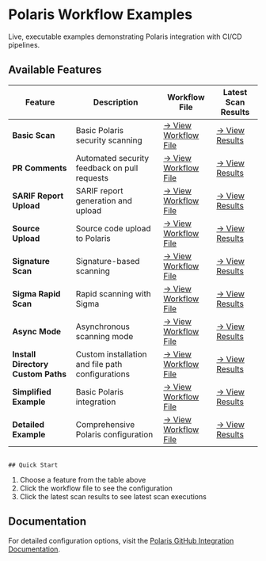 # Polaris Workflow Examples                                                                                                                                                                                                                       
                                                                                                                                                                                                                                         
Live, executable examples demonstrating Polaris integration with CI/CD pipelines.                                                                                                                                                        
                                                                                                                                                                                                                                         
## Available Features                                                                                                                                                                                                                    
                                                                                                                                                                                                                                         
| Feature | Description | Workflow File | Latest Scan Results |                                                                                                                                                                          
|---------|-------------|---------------|---------------------|                                                                                                                                                                          
| **Basic Scan** | Basic Polaris security scanning | [→ View Workflow File](https://github.com/polaris-workflow-examples/basic-scan/blob/main/.github/workflows/nodejs-npm.yml) | [→ View Results](https://polaris-workflow-examples.github.io/basic-scan/) |                                                                                                                                                                      
| **PR Comments** | Automated security feedback on pull requests | [→ View Workflow File](https://github.com/polaris-workflow-examples/pr-comments/blob/main/.github/workflows/nodejs-npm.yml) | [→ View Results](https://polaris-workflow-examples.github.io/pr-comments/) |                                                                                                                                                                     
| **SARIF Report Upload** | SARIF report generation and upload | [→ View Workflow File](https://github.com/polaris-workflow-examples/sarif-report-upload/blob/main/.github/workflows/nodejs-npm.yml) | [→ View Results](https://polaris-workflow-examples.github.io/sarif-report-upload/) |                                                                                                                                                             
| **Source Upload** | Source code upload to Polaris | [→ View Workflow File](https://github.com/polaris-workflow-examples/source-upload/blob/main/.github/workflows/nodejs-npm.yml) | [→ View Results](https://polaris-workflow-examples.github.io/source-upload/) |                                                                                                                                                                   
| **Signature Scan** | Signature-based scanning | [→ View Workflow File](https://github.com/polaris-workflow-examples/signature-scan/blob/main/.github/workflows/nodejs-npm.yml) | [→ View Results](https://polaris-workflow-examples.github.io/signature-scan/) |                                                                                                                                                                  
| **Sigma Rapid Scan** | Rapid scanning with Sigma | [→ View Workflow File](https://github.com/polaris-workflow-examples/sigma-rapid-scan/blob/main/.github/workflows/nodejs-npm.yml) | [→ View Results](https://polaris-workflow-examples.github.io/sigma-rapid-scan/) |                                                                                                                                                                
| **Async Mode** | Asynchronous scanning mode | [→ View Workflow File](https://github.com/polaris-workflow-examples/async-mode/blob/main/.github/workflows/nodejs-npm.yml) | [→ View Results](https://polaris-workflow-examples.github.io/async-mode/) |
| **Install Directory Custom Paths** | Custom installation and file path configurations | [→ View Workflow File](https://github.com/polaris-workflow-examples/install-directory-custom-paths/blob/main/.github/workflows/nodejs-npm.yml) | [→ View Results](https://polaris-workflow-examples.github.io/install-directory-custom-paths/) |                                                                                                                                                  
| **Simplified Example** | Basic Polaris integration | [→ View Workflow File](https://github.com/polaris-workflow-examples/simplified-example/blob/main/.github/workflows/nodejs-npm.yml) | [→ View Results](https://polaris-workflow-examples.github.io/simplified-example/) |                                                                                                                                                              
| **Detailed Example** | Comprehensive Polaris configuration | [→ View Workflow File](https://github.com/polaris-workflow-examples/detailed-example/blob/main/.github/workflows/nodejs-npm.yml) | [→  View Results](https://polaris-workflow-examples.github.io/detailed-example/) |                                                                                                                                                                
                                                                                                                                                                                                                       
                                                                                                                                                                                                                       ## Quick Start                                                                                                                                                                                                                           
                                                                                                                                                                                                                                         
1. Choose a feature from the table above                                                                                                                                                                                                 
2. Click the workflow file to see the configuration                                                                                                                                                                                      
3. Click the latest scan results to see latest scan executions                                                                                                                                                                                                        
                                                                                                                                                                                                                                         
## Documentation                                                                                                                                                                                                                         
                                                                                                                                                                                                                                         
For detailed configuration options, visit the [Polaris GitHub Integration Documentation](https://documentation.blackduck.com/category/cicd_integrations). 
